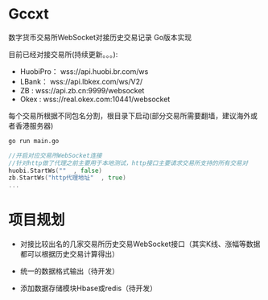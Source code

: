 # Gccxt
数字货币交易所WebSocket对接历史交易记录 Go版本实现

目前已经对接交易所(持续更新。。。):

* HuobiPro： wss://api.huobi.br.com/ws
* LBank：    wss://api.lbkex.com/ws/V2/
* ZB :       wss://api.zb.cn:9999/websocket
* Okex :     wss://real.okex.com:10441/websocket

每个交易所根据不同包名分割，根目录下启动(部分交易所需要翻墙，建议海外或者香港服务器)
```bash
go run main.go
```
```go
//开启对应交易所WebSocket连接 
//针对http做了代理之前主要用于本地测试，http接口主要请求交易所支持的所有交易对
huobi.StartWs(""  , false)
zb.StartWs("http代理地址"  , true)
...
```

# 项目规划
* 对接比较出名的几家交易所历史交易WebSocket接口（其实K线、涨幅等数据都可以根据历史交易计算得出）

* 统一的数据格式输出（待开发）
* 添加数据存储模块Hbase或redis（待开发）
